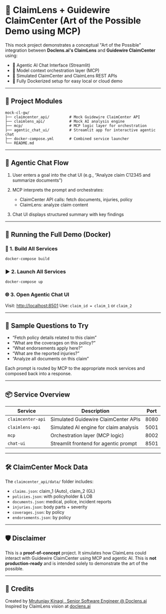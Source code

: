 # 🧠 ClaimLens + Guidewire ClaimCenter (Art of the Possible Demo using MCP)

This mock project demonstrates a conceptual "Art of the Possible" integration between **Doclens.ai's ClaimLens** and **Guidewire ClaimCenter** using:

* 🧠 Agentic AI Chat Interface (Streamlit)
* 🔗 Model context orchestration layer (MCP)
* 📡 Simulated ClaimCenter and ClaimLens REST APIs
* 🐳 Fully Dockerized setup for easy local or cloud demo

---

## 🔧 Project Modules

```
mock-cl-gw/
├── claimcenter_api/         # Mock Guidewire ClaimCenter API
├── claimlens_api/           # Mock AI analysis engine
├── mcp/                     # MCP logic layer for orchestration
├── agentic_chat_ui/         # Streamlit app for interactive agentic chat
├── docker-compose.yml       # Combined service launcher
└── README.md
```

---

## 🧠 Agentic Chat Flow

1. User enters a goal into the chat UI (e.g., “Analyze claim C12345 and summarize documents”)
2. MCP interprets the prompt and orchestrates:

   * ClaimCenter API calls: fetch documents, injuries, policy
   * ClaimLens: analyze claim content
3. Chat UI displays structured summary with key findings

---

## 🚀 Running the Full Demo (Docker)

### 🔁 1. Build All Services

```bash
docker-compose build
```

### ▶️ 2. Launch All Services

```bash
docker-compose up
```

### 🌐 3. Open Agentic Chat UI

Visit: [http://localhost:8501](http://localhost:8501)
Use: `claim_id = claim_1` or `claim_2`

---

## 🧪 Sample Questions to Try

* “Fetch policy details related to this claim”
* “What are the coverages on this policy?”
* “What endorsements apply here?”
* “What are the reported injuries?”
* “Analyze all documents on this claim”

Each prompt is routed by MCP to the appropriate mock services and composed back into a response.

---

## 📦 Service Overview

| Service           | Description                            | Port |
| ----------------- | -------------------------------------- | ---- |
| `claimcenter-api` | Simulated Guidewire ClaimCenter APIs   | 8080 |
| `claimlens-api`   | Simulated AI engine for claim analysis | 5001 |
| `mcp`             | Orchestration layer (MCP logic)        | 8002 |
| `chat-ui`         | Streamlit frontend for agentic prompt  | 8501 |

---

## 🛠️ ClaimCenter Mock Data

The `claimcenter_api/data/` folder includes:

* `claims.json`: claim\_1 (Auto), claim\_2 (GL)
* `policies.json`: with policyholder & LOB
* `documents.json`: medical, police, incident reports
* `injuries.json`: body parts + severity
* `coverages.json`: by policy
* `endorsements.json`: by policy

---

## 🛡️ Disclaimer

This is a **proof-of-concept** project. It simulates how ClaimLens could interact with Guidewire ClaimCenter using MCP and agentic AI. This is **not production-ready** and is intended solely to demonstrate the art of the possible.

---

## 🧩 Credits

Created by [Mrutunjay Kinagi , Senior Software Engineer @ Doclens.ai](https://github.com/mrutunjay-kinagi)
Inspired by ClaimLens vision at [doclens.ai](https://www.doclens.ai)
